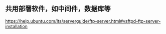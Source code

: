 ## 共用部署软件，如中间件，数据库等
https://help.ubuntu.com/lts/serverguide/ftp-server.html#vsftpd-ftp-server-installation
